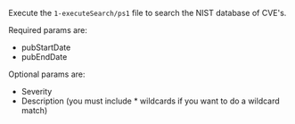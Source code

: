 Execute the `1-executeSearch/ps1` file to search the NIST database of CVE's.

Required params are:
  - pubStartDate
  - pubEndDate

Optional params are: 
  - Severity
  - Description (you must include * wildcards if you want to do a wildcard match)
